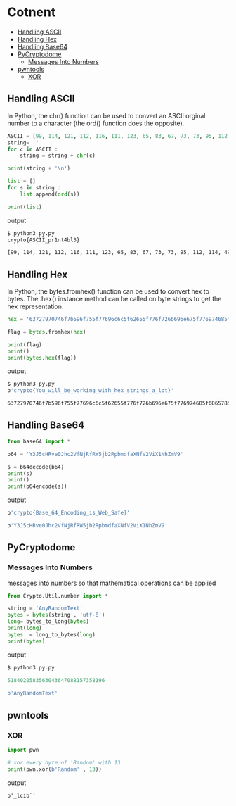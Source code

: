# Cotnent 
- [Handling ASCII](#handling-ascii)
- [Handling Hex](#handling-hex)
- [Handling Base64](#handling-base64)
- [PyCryptodome](#pycryptodome)
    - [Messages Into Numbers](#messages-into-numbers)
- [pwntools](#pwntools)
    - [XOR](#xor)


## Handling ASCII
In Python, the chr() function can be used to convert an ASCII orginal number to a character (the ord() function does the opposite).
```python
ASCII = [99, 114, 121, 112, 116, 111, 123, 65, 83, 67, 73, 73, 95, 112, 114, 49, 110, 116, 52, 98, 108, 51, 125]
string= ''
for c in ASCII : 
    string = string + chr(c) 

print(string + '\n') 

list = []
for s in string :
    list.append(ord(s)) 

print(list)
```
output 
```bash
$ python3 py.py
crypto{ASCII_pr1nt4bl3}

[99, 114, 121, 112, 116, 111, 123, 65, 83, 67, 73, 73, 95, 112, 114, 49, 110, 116, 52, 98, 108, 51, 125]
```

## Handling Hex 
 In Python, the bytes.fromhex() function can be used to convert hex to bytes. The .hex() instance method can be called on byte strings to get the hex representation.
```python
hex = '63727970746f7b596f755f77696c6c5f62655f776f726b696e675f776974685f6865785f737472696e67735f615f6c6f747d'

flag = bytes.fromhex(hex)

print(flag)
print()
print(bytes.hex(flag))
```
output
```bash
$ python3 py.py                                                                                                                                                1 ↵
b'crypto{You_will_be_working_with_hex_strings_a_lot}'

63727970746f7b596f755f77696c6c5f62655f776f726b696e675f776974685f6865785f737472696e67735f615f6c6f747d
```

## Handling Base64
```python
from base64 import *

b64 = 'Y3J5cHRve0Jhc2VfNjRfRW5jb2RpbmdfaXNfV2ViX1NhZmV9'

s = b64decode(b64)
print(s)
print()
print(b64encode(s))
```
output
```bash
b'crypto{Base_64_Encoding_is_Web_Safe}'

b'Y3J5cHRve0Jhc2VfNjRfRW5jb2RpbmdfaXNfV2ViX1NhZmV9'
```

## PyCryptodome
### Messages Into Numbers
messages into numbers so that mathematical operations can be applied
```python
from Crypto.Util.number import * 

string = 'AnyRandomText'
bytes = bytes(string , 'utf-8')
long= bytes_to_long(bytes)
print(long)
bytes  = long_to_bytes(long)
print(bytes)
```
output
```python
$ python3 py.py
                                                                                                                                1 ↵
5184020583563043647088157358196

b'AnyRandomText'
```
## pwntools
### XOR 
```python
import pwn 

# xor every byte of 'Random' with 13
print(pwn.xor(b'Random' , 13))
```
output
```
b'_lcib`'
```
